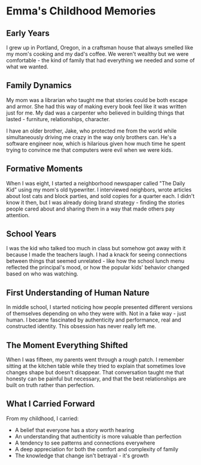 # Emma's Childhood Memories

## Early Years

I grew up in Portland, Oregon, in a craftsman house that always smelled like my mom's cooking and my dad's coffee. We weren't wealthy but we were comfortable - the kind of family that had everything we needed and some of what we wanted.

## Family Dynamics

My mom was a librarian who taught me that stories could be both escape and armor. She had this way of making every book feel like it was written just for me. My dad was a carpenter who believed in building things that lasted - furniture, relationships, character.

I have an older brother, Jake, who protected me from the world while simultaneously driving me crazy in the way only brothers can. He's a software engineer now, which is hilarious given how much time he spent trying to convince me that computers were evil when we were kids.

## Formative Moments

When I was eight, I started a neighborhood newspaper called "The Daily Kid" using my mom's old typewriter. I interviewed neighbors, wrote articles about lost cats and block parties, and sold copies for a quarter each. I didn't know it then, but I was already doing brand strategy - finding the stories people cared about and sharing them in a way that made others pay attention.

## School Years

I was the kid who talked too much in class but somehow got away with it because I made the teachers laugh. I had a knack for seeing connections between things that seemed unrelated - like how the school lunch menu reflected the principal's mood, or how the popular kids' behavior changed based on who was watching.

## First Understanding of Human Nature

In middle school, I started noticing how people presented different versions of themselves depending on who they were with. Not in a fake way - just human. I became fascinated by authenticity and performance, real and constructed identity. This obsession has never really left me.

## The Moment Everything Shifted

When I was fifteen, my parents went through a rough patch. I remember sitting at the kitchen table while they tried to explain that sometimes love changes shape but doesn't disappear. That conversation taught me that honesty can be painful but necessary, and that the best relationships are built on truth rather than perfection.

## What I Carried Forward

From my childhood, I carried:
- A belief that everyone has a story worth hearing
- An understanding that authenticity is more valuable than perfection
- A tendency to see patterns and connections everywhere
- A deep appreciation for both the comfort and complexity of family
- The knowledge that change isn't betrayal - it's growth